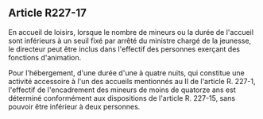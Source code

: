 ## Article R227-17

En accueil de loisirs, lorsque le nombre de mineurs ou la durée de l'accueil sont inférieurs à un seuil fixé par
arrêté du ministre chargé de la jeunesse, le directeur peut être inclus dans l'effectif des personnes exerçant
des fonctions d'animation.

Pour l'hébergement, d'une durée d'une à quatre nuits, qui constitue une activité accessoire à l'un des accueils
mentionnés au II de l'article R. 227-1, l'effectif de l'encadrement des mineurs de moins de quatorze ans
est déterminé conformément aux dispositions de l'article R. 227-15, sans pouvoir être inférieur à deux
personnes.


